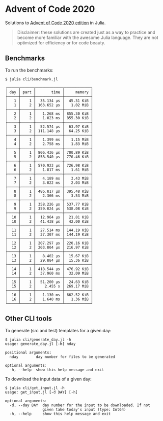 # Advent of Code 2020

Solutions to [Advent of Code 2020 edition](https://adventofcode.com/2020) in Julia.

> Disclaimer: these solutions are created just as a way to practice and become more familiar
with the awesome Julia language. They are not optimized for efficiency or for code beauty.

## Benchmarks

To run the benchmarks:

    $ julia cli/benchmark.jl

```
┌─────┬──────┬────────────┬────────────┐
│ day │ part │       time │     memory │
├─────┼──────┼────────────┼────────────┤
│   1 │    1 │  35.134 μs │  45.31 KiB │
│   1 │    2 │ 163.652 μs │   1.02 MiB │
├─────┼──────┼────────────┼────────────┤
│   2 │    1 │   1.268 ms │ 855.30 KiB │
│   2 │    2 │   1.023 ms │ 855.30 KiB │
├─────┼──────┼────────────┼────────────┤
│   3 │    1 │  52.574 μs │  63.97 KiB │
│   3 │    2 │ 111.148 μs │  64.25 KiB │
├─────┼──────┼────────────┼────────────┤
│   4 │    1 │   1.399 ms │   1.15 MiB │
│   4 │    2 │   2.758 ms │   1.83 MiB │
├─────┼──────┼────────────┼────────────┤
│   5 │    1 │ 806.436 μs │ 700.89 KiB │
│   5 │    2 │ 858.540 μs │ 770.46 KiB │
├─────┼──────┼────────────┼────────────┤
│   6 │    1 │ 570.923 μs │ 726.98 KiB │
│   6 │    2 │   1.817 ms │   1.61 MiB │
├─────┼──────┼────────────┼────────────┤
│   7 │    1 │   4.189 ms │   3.43 MiB │
│   7 │    2 │   3.022 ms │   2.03 MiB │
├─────┼──────┼────────────┼────────────┤
│   8 │    1 │ 486.817 μs │ 395.48 KiB │
│   8 │    2 │   2.366 ms │   3.53 MiB │
├─────┼──────┼────────────┼────────────┤
│   9 │    1 │ 358.226 μs │ 537.77 KiB │
│   9 │    2 │ 359.024 μs │ 538.08 KiB │
├─────┼──────┼────────────┼────────────┤
│  10 │    1 │  12.964 μs │  21.81 KiB │
│  10 │    2 │  41.438 μs │  42.00 KiB │
├─────┼──────┼────────────┼────────────┤
│  11 │    1 │  27.514 ms │ 144.19 KiB │
│  11 │    2 │  37.307 ms │ 144.19 KiB │
├─────┼──────┼────────────┼────────────┤
│  12 │    1 │ 207.297 μs │ 220.16 KiB │
│  12 │    2 │ 203.804 μs │ 216.97 KiB │
├─────┼──────┼────────────┼────────────┤
│  13 │    1 │   8.402 μs │  15.67 KiB │
│  13 │    2 │  29.884 μs │  15.36 KiB │
├─────┼──────┼────────────┼────────────┤
│  14 │    1 │ 418.544 μs │ 476.92 KiB │
│  14 │    2 │  37.960 ms │  32.09 MiB │
├─────┼──────┼────────────┼────────────┤
│  15 │    1 │  51.200 μs │  24.63 KiB │
│  15 │    2 │    2.455 s │ 269.17 MiB │
├─────┼──────┼────────────┼────────────┤
│  16 │    1 │   1.130 ms │ 662.52 KiB │
│  16 │    2 │   1.640 ms │   1.36 MiB │
└─────┴──────┴────────────┴────────────┘

```

## Other CLI tools

To generate (src and test) templates for a given day:
```
$ julia cli/generate_day.jl -h
usage: generate_day.jl [-h] nday

positional arguments:
  nday        day number for files to be generated

optional arguments:
  -h, --help  show this help message and exit
```

To download the input data of a given day:
```
$ julia cli/get_input.jl -h
usage: get_input.jl [-d DAY] [-h]

optional arguments:
  -d, --day DAY  day number for the input to be downloaded. If not
                 given take today's input (type: Int64)
  -h, --help     show this help message and exit
```
